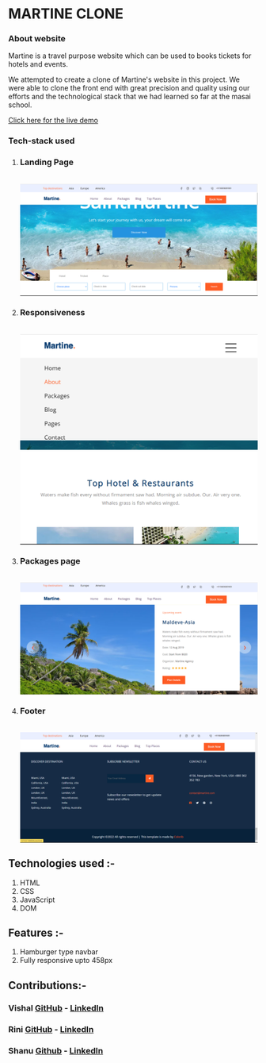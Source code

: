 
# MARTINE CLONE
<h3>About website</h3>
Martine is a travel purpose website which can be used to books tickets for hotels and events.<br>

We attempted to create a clone of Martine's website in this project. We were able to clone the front end with great precision and quality using our efforts and the technological stack that we had learned so far at the masai school.

<a href="http://project-1-martine.vercel.app/"  >Click here for the live demo</a>
<h3>Tech-stack used</h3>
<p align="center">
<ol >
<li>
 <h3>Landing Page</h3><br>
<img  align="center" src="imgs/Home.png" alt="Landing Page" >
</li>
<li>
<h3>Responsiveness</h3><br>
<img  align="center" src="imgs/Responsive.png" alt="Responsive" >
</li>
<li>
<h3>Packages page</h3><br>
<img  align="center" src="imgs/Packages.png" alt="Packages Page" >
</li>
<li>
<h3>Footer</h3><br>
<img  align="center" src="imgs/Footer.png" alt="Footer Page" >
</li>
</p>
</ol>

## Technologies used :-
1) HTML
2) CSS
3) JavaScript
4) DOM

## Features :-
1) Hamburger type navbar
2) Fully responsive upto 458px

## Contributions:-

### Vishal  [GitHub](https://github.com/VishalChauhan562) - [LinkedIn](https://www.linkedin.com/in/vishal-chauhan-71787586/)

### Rini  [GitHub](https://github.com/rini001) - [LinkedIn](https://www.linkedin.com/in/renaissance-june001)

### Shanu [Github](https://github.com/Shanu30) - [LinkedIn](https://www.linkedin.com/in/kumar-shanu-a73636140)



